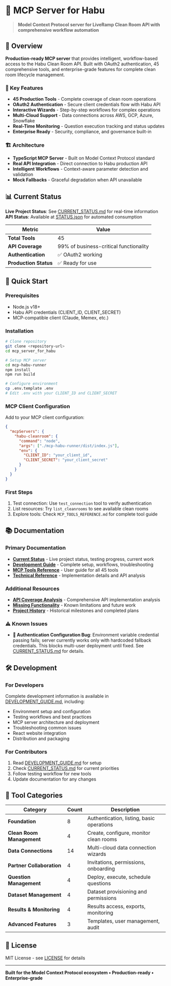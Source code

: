 # 🚀 MCP Server for Habu

> **Model Context Protocol server for LiveRamp Clean Room API with comprehensive workflow automation**

## 📖 Overview

**Production-ready MCP server** that provides intelligent, workflow-based access to the Habu Clean Room API. Built with OAuth2 authentication, 45 comprehensive tools, and enterprise-grade features for complete clean room lifecycle management.

### 🎯 Key Features
- **45 Production Tools** - Complete coverage of clean room operations
- **OAuth2 Authentication** - Secure client credentials flow with Habu API
- **Interactive Wizards** - Step-by-step workflows for complex operations  
- **Multi-Cloud Support** - Data connections across AWS, GCP, Azure, Snowflake
- **Real-Time Monitoring** - Question execution tracking and status updates
- **Enterprise Ready** - Security, compliance, and governance built-in

### 🏗️ Architecture
- **TypeScript MCP Server** - Built on Model Context Protocol standard
- **Real API Integration** - Direct connection to Habu production API
- **Intelligent Workflows** - Context-aware parameter detection and validation
- **Mock Fallbacks** - Graceful degradation when API unavailable

## 📊 Current Status

**Live Project Status**: See [CURRENT_STATUS.md](./CURRENT_STATUS.md) for real-time information  
**API Status**: Available at [STATUS.json](./STATUS.json) for automated consumption

| Metric | Value |
|--------|-------|
| **Total Tools** | 45 |
| **API Coverage** | 99% of business-critical functionality |
| **Authentication** | ✅ OAuth2 working |
| **Production Status** | ✅ Ready for use |

## 🚀 Quick Start

### Prerequisites
- Node.js v18+
- Habu API credentials (CLIENT_ID, CLIENT_SECRET)
- MCP-compatible client (Claude, Memex, etc.)

### Installation
```bash
# Clone repository  
git clone <repository-url>
cd mcp_server_for_habu

# Setup MCP server
cd mcp-habu-runner
npm install
npm run build

# Configure environment
cp .env.template .env
# Edit .env with your CLIENT_ID and CLIENT_SECRET
```

### MCP Client Configuration
Add to your MCP client configuration:
```json
{
  "mcpServers": {
    "habu-cleanroom": {
      "command": "node",
      "args": ["./mcp-habu-runner/dist/index.js"],
      "env": {
        "CLIENT_ID": "your_client_id",
        "CLIENT_SECRET": "your_client_secret"
      }
    }
  }
}
```

### First Steps
1. Test connection: Use `test_connection` tool to verify authentication
2. List resources: Try `list_cleanrooms` to see available clean rooms  
3. Explore tools: Check `MCP_TOOLS_REFERENCE.md` for complete tool guide

## 📚 Documentation

### **Primary Documentation**
- **[Current Status](./CURRENT_STATUS.md)** - Live project status, testing progress, current work
- **[Development Guide](./DEVELOPMENT_GUIDE.md)** - Complete setup, workflows, troubleshooting  
- **[MCP Tools Reference](./MCP_TOOLS_REFERENCE.md)** - User guide for all 45 tools
- **[Technical Reference](./MCP_TOOLS_REFERENCE_DETAILED.md)** - Implementation details and API analysis

### **Additional Resources**
- **[API Coverage Analysis](./API_COVERAGE_ANALYSIS.md)** - Comprehensive API implementation analysis
- **[Missing Functionality](./MISSING_API_FUNCTIONALITY.md)** - Known limitations and future work
- **[Project History](./archive/)** - Historical milestones and completed plans

### **⚠️ Known Issues**
- **🔴 Authentication Configuration Bug**: Environment variable credential passing fails; server currently works only with hardcoded fallback credentials. This blocks multi-user deployment until fixed. See [CURRENT_STATUS.md](./CURRENT_STATUS.md#-known-issues) for details.

## 🛠️ Development

### **For Developers**
Complete development information is available in [DEVELOPMENT_GUIDE.md](./DEVELOPMENT_GUIDE.md), including:
- Environment setup and configuration
- Testing workflows and best practices  
- MCP server architecture and deployment
- Troubleshooting common issues
- React website integration
- Distribution and packaging

### **For Contributors**
1. Read [DEVELOPMENT_GUIDE.md](./DEVELOPMENT_GUIDE.md) for setup
2. Check [CURRENT_STATUS.md](./CURRENT_STATUS.md) for current priorities
3. Follow testing workflow for new tools
4. Update documentation for any changes

## 🔧 Tool Categories

| Category | Count | Description |
|----------|-------|-------------|
| **Foundation** | 8 | Authentication, listing, basic operations |
| **Clean Room Management** | 4 | Create, configure, monitor clean rooms |
| **Data Connections** | 14 | Multi-cloud data connection wizards |
| **Partner Collaboration** | 4 | Invitations, permissions, onboarding |
| **Question Management** | 4 | Deploy, execute, schedule questions |
| **Dataset Management** | 4 | Dataset provisioning and permissions |
| **Results & Monitoring** | 4 | Results access, exports, monitoring |
| **Advanced Features** | 3 | Templates, user management, audit |

## 📄 License

MIT License - see [LICENSE](./LICENSE) for details

---

**Built for the Model Context Protocol ecosystem • Production-ready • Enterprise-grade**
